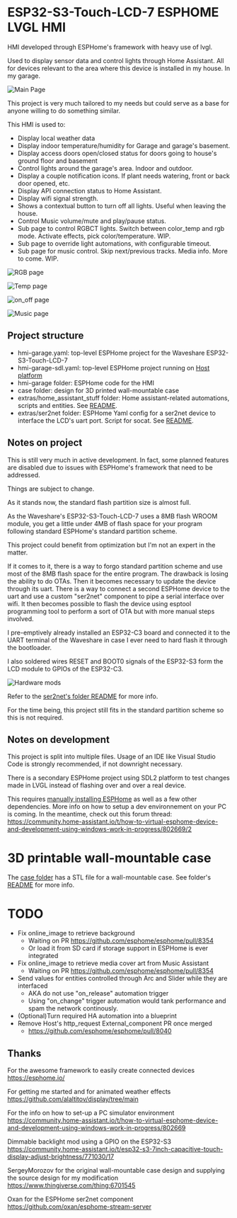 # ESP32-S3-Touch-LCD-7 ESPHOME LVGL HMI

HMI developed through ESPHome's framework with heavy use of lvgl.

Used to display sensor data and control lights through Home Assistant. All for devices relevant to the area where this device is installed in my house. In my garage.

![Main Page](images/main.png)

This project is very much tailored to my needs but could serve as a base for anyone willing to do something similar.

This HMI is used to:

- Display local weather data
- Display indoor temperature/humidity for Garage and garage's basement.
- Display access doors open/closed status for doors going to house's ground floor and basement
- Control lights around the garage's area. Indoor and outdoor.
- Display a couple notification icons. If plant needs watering, front or back door opened, etc.
- Display API connection status to Home Assistant.
- Display wifi signal strength.
- Shows a contextual button to turn off all lights. Useful when leaving the house.
- Control Music volume/mute and play/pause status.
- Sub page to control RGBCT lights. Switch between color_temp and rgb mode. Activate effects, pick color/temperature. WIP.
- Sub page to override light automations, with configurable timeout.
- Sub page for music control. Skip next/previous tracks. Media info. More to come. WIP.

![RGB page](images/sub_color.png)

![Temp page](images/sub_kelvin.png)

![on_off page](images/sub_onoff.png)

![Music page](images/sub_music.png)

## Project structure

- hmi-garage.yaml: top-level ESPHome project for the Waveshare ESP32-S3-Touch-LCD-7
- hmi-garage-sdl.yaml: top-level ESPHome project running on [Host platform](https://esphome.io/components/host.html)
- hmi-garage folder: ESPHome code for the HMI
- case folder: design for 3D printed wall-mountable case
- extras/home_assistant_stuff folder: Home assistant-related automations, scripts and entities. See [README](extras/home_assistant_stuff/README.md).
- extras/ser2net folder: ESPHome Yaml config for a ser2net device to interface the LCD's uart port. Script for socat. See [README](extras/ser2net/README.md).

## Notes on project

This is still very much in active development. In fact, some planned features are disabled due to issues with ESPHome's framework that need to be addressed.

Things are subject to change.

As it stands now, the standard flash partition size is almost full. 

As the Waveshare's ESP32-S3-Touch-LCD-7 uses a 8MB flash WROOM module, you get a little under 4MB of flash space for your program following standard ESPHome's standard partition scheme.

This project could benefit from optimization but I'm not an expert in the matter.

If it comes to it, there is a way to forgo standard partition scheme and use most of the 8MB flash space for the entire program. The drawback is losing the ability to do OTAs. Then it becomes necessary to update the device through its uart. There is a way to connect a second ESPHome device to the uart and use a custom "ser2net" component to pipe a serial interface over wifi. It then becomes possible to flash the device using esptool programming tool to perform a sort of OTA but with more manual steps involved.

I pre-emptively already installed an ESP32-C3 board and connected it to the UART terminal of the Waveshare in case I ever need to hard flash it through the bootloader.

I also soldered wires RESET and BOOT0 signals of the ESP32-S3 form the LCD module to GPIOs of the ESP32-C3. 

![Hardware mods](images/hw_mods.png)

Refer to the [ser2net's folder README](extras/ser2net/README.md) for more info.

For the time being, this project still fits in the standard partition scheme so this is not required.

## Notes on development

This project is split into multiple files. Usage of an IDE like Visual Studio Code is strongly recommended, if not downright necessary.

There is a secondary ESPHome project using SDL2 platform to test changes made in LVGL instead of flashing over and over a real device. 

This requires [manually installing ESPHome](https://esphome.io/guides/installing_esphome.html) as well as a few other dependencies.
More info on how to setup a dev environnement on your PC is coming. In the meantime, check out this forum thread: https://community.home-assistant.io/t/how-to-virtual-esphome-device-and-development-using-windows-work-in-progress/802669/2

# 3D printable wall-mountable case

The [case folder](case) has a STL file for a wall-mountable case. See folder's [README](case/README.md) for more info.

# TODO

- Fix online_image to retrieve background
  - Waiting on PR https://github.com/esphome/esphome/pull/8354
  - Or load it from SD card if storage support in ESPHome is ever integrated
- Fix online_image to retrieve media cover art from Music Assistant
  - Waiting on PR https://github.com/esphome/esphome/pull/8354
- Send values for entities controlled through Arc and Slider while they are interfaced
  - AKA do not use "on_release" automation trigger
  - Using "on_change" trigger automation would tank performance and spam the network continously.
- (Optional)Turn required HA automation into a blueprint
- Remove Host's http_request External_component PR once merged
  - https://github.com/esphome/esphome/pull/8040

## Thanks

For the awesome framework to easily create connected devices
https://esphome.io/


For getting me started and for animated weather effects
https://github.com/alaltitov/display/tree/main


For the info on how to set-up a PC simulator environment
https://community.home-assistant.io/t/how-to-virtual-esphome-device-and-development-using-windows-work-in-progress/802669


Dimmable backlight mod using a GPIO on the ESP32-S3
https://community.home-assistant.io/t/esp32-s3-7inch-capacitive-touch-display-adjust-brightness/771030/17


SergeyMorozov for the original wall-mountable case design and supplying the source design for my modification
https://www.thingiverse.com/thing:6701545


Oxan for the ESPHome ser2net component
https://github.com/oxan/esphome-stream-server
